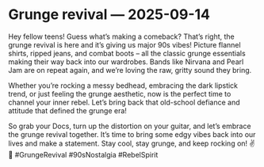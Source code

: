 # Grunge revival — 2025-09-14

Hey fellow teens! Guess what’s making a comeback? That’s right, the grunge revival is here and it’s giving us major 90s vibes! Picture flannel shirts, ripped jeans, and combat boots – all the classic grunge essentials making their way back into our wardrobes. Bands like Nirvana and Pearl Jam are on repeat again, and we’re loving the raw, gritty sound they bring.

Whether you’re rocking a messy bedhead, embracing the dark lipstick trend, or just feeling the grunge aesthetic, now is the perfect time to channel your inner rebel. Let’s bring back that old-school defiance and attitude that defined the grunge era!

So grab your Docs, turn up the distortion on your guitar, and let’s embrace the grunge revival together. It’s time to bring some edgy vibes back into our lives and make a statement. Stay cool, stay grunge, and keep rocking on! ✌️🎸 #GrungeRevival #90sNostalgia #RebelSpirit